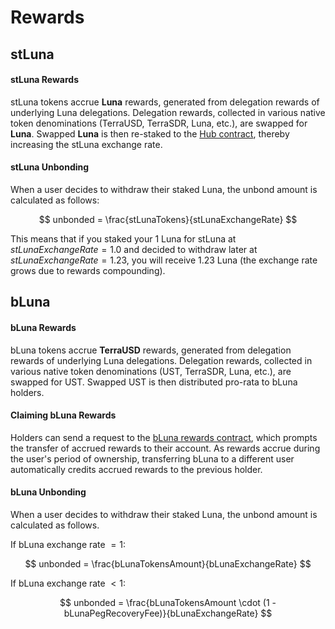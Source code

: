# Rewards

## stLuna

#### stLuna Rewards

stLuna tokens accrue **Luna** rewards, generated from delegation rewards of underlying Luna delegations. Delegation rewards, collected in various native token denominations \(TerraUSD, TerraSDR, Luna, etc.\), are swapped for **Luna**. Swapped **Luna** is then re-staked to the [Hub contract](/contracts/hub#internal-bondrewards), thereby increasing the stLuna exchange rate.

#### stLuna Unbonding

When a user decides to withdraw their staked Luna, the unbond amount is calculated as follows:

$$
unbonded = \frac{stLunaTokens}{stLunaExchangeRate}
$$

This means that if you staked your $1$ Luna for stLuna at $stLunaExchangeRate=1.0$ and decided to withdraw later at $stLunaExchangeRate=1.23$, you will receive $1.23$ Luna (the exchange rate grows due to rewards compounding).

## bLuna

#### bLuna Rewards

bLuna tokens accrue **TerraUSD** rewards, generated from delegation rewards of underlying Luna delegations. Delegation rewards, collected in various native token denominations \(UST, TerraSDR, Luna, etc.\), are swapped for UST. Swapped UST is then distributed pro-rata to bLuna holders.

#### Claiming bLuna Rewards

Holders can send a request to the [bLuna rewards contract](/contracts/reward), which prompts the transfer of accrued rewards to their account. As rewards accrue during the user's period of ownership, transferring bLuna to a different user automatically credits accrued rewards to the previous holder.

#### bLuna Unbonding

When a user decides to withdraw their staked Luna, the unbond amount is calculated as follows.

If bLuna exchange rate $= 1$:

$$
unbonded = \frac{bLunaTokensAmount}{bLunaExchangeRate}
$$

If bLuna exchange rate $<1$:

$$
unbonded =  \frac{bLunaTokensAmount \cdot (1 - bLunaPegRecoveryFee)}{bLunaExchangeRate}
$$